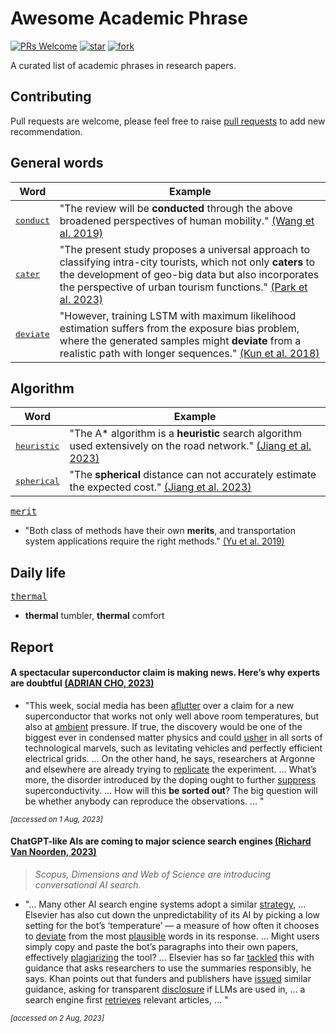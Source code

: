 # Awesome Academic Phrase
[![PRs Welcome](https://img.shields.io/badge/PRs-welcome-brightgreen.svg?style=flat-square)](http://makeapullrequest.com)
[![star](https://img.shields.io/github/stars/nehSgnaiL/awesome-academic-phrase)](https://github.com/nehSgnaiL/awesome-academic-phrase/stargazers)
[![fork](https://img.shields.io/github/forks/nehSgnaiL/awesome-academic-phrase)](https://github.com/nehSgnaiL/awesome-academic-phrase/network/members) 

A curated list of academic phrases in research papers.

## Contributing
Pull requests are welcome, please feel free to raise [pull requests](https://github.com/nehSgnaiL/awesome-academic-phrase/pulls) to add new recommendation.


## General words
| Word                                                                              | Example                                                                                                                                                                                                                                                                                  |
|-----------------------------------------------------------------------------------|------------------------------------------------------------------------------------------------------------------------------------------------------------------------------------------------------------------------------------------------------------------------------------------|
| [<kbd>conduct</kbd>](https://dictionary.cambridge.org/dictionary/english/conduct) | "The review will be **conducted** through the above broadened perspectives of human mobility." [(Wang et al. 2019)](https://doi.org/10.1016/j.cities.2022.103939)                                                                                                                        |
| [<kbd>cater</kbd>](https://dictionary.cambridge.org/dictionary/english/cater)     | "The present study proposes a universal approach to classifying intra-city tourists, which not only **caters** to the development of geo-big data but also incorporates the perspective of urban tourism functions." [(Park et al. 2023)](https://doi.org/10.1016/j.tourman.2022.104718) |
| [<kbd>deviate</kbd>](https://dictionary.cambridge.org/dictionary/english/deviate) | "However, training LSTM with maximum likelihood estimation suffers from the exposure bias problem, where the generated samples might **deviate** from a realistic path with longer sequences." [(Kun et al. 2018)](https://doi.org/10.24963/ijcai.2018/530)                              |


## Algorithm
| Word                                                                                  | Example                                                                                                                                                       |
|---------------------------------------------------------------------------------------|---------------------------------------------------------------------------------------------------------------------------------------------------------------|
| [<kbd>heuristic</kbd>](https://dictionary.cambridge.org/dictionary/english/heuristic) | "The A* algorithm is a **heuristic** search algorithm used extensively on the road network." [(Jiang et al. 2023)](https://doi.org/10.48550/arXiv.2301.07103) |
| [<kbd>spherical</kbd>](https://dictionary.cambridge.org/dictionary/english/spherical) | "The **spherical** distance can not accurately estimate the expected cost." [(Jiang et al. 2023)](https://doi.org/10.48550/arXiv.2301.07103)                  |


[<kbd>merit</kbd>](https://dictionary.cambridge.org/dictionary/english/merit)
- "Both class of methods have their own **merits**, and transportation system applications require the right methods." [(Yu et al. 2019)](https://doi.org/10.1109/TITS.2019.2910560)


## Daily life
[<kbd>thermal</kbd>](https://dictionary.cambridge.org/dictionary/english/thermal)
- **thermal** tumbler, **thermal** comfort


## Report
#### A spectacular superconductor claim is making news. Here’s why experts are doubtful [(ADRIAN CHO, 2023)](https://doi.org/10.1126/science.adk0021)

- "This week, social media has been [aflutter](https://dictionary.cambridge.org/dictionary/english/aflutter) over a claim for a new superconductor that works not only well above room temperatures, but also at [ambient](https://dictionary.cambridge.org/dictionary/english/ambient) pressure.
If true, the discovery would be one of the biggest ever in condensed matter physics and could [usher](https://dictionary.cambridge.org/dictionary/english/usher) in all sorts of technological marvels, such as levitating vehicles and perfectly efficient electrical grids.
...
On the other hand, he says, researchers at Argonne and elsewhere are already trying to [replicate](https://dictionary.cambridge.org/dictionary/english/replicate) the experiment.
...
What’s more, the disorder introduced by the doping ought to further [suppress](https://dictionary.cambridge.org/dictionary/english/suppress) superconductivity.
...
How will this **be sorted out**?
The big question will be whether anybody can reproduce the observations.
...
"

<sup>*[accessed on 1 Aug, 2023]*<sup/>

#### ChatGPT-like AIs are coming to major science search engines [(Richard Van Noorden, 2023)](https://doi.org/10.1038/d41586-023-02470-3)
> *Scopus, Dimensions and Web of Science are introducing conversational AI search.*

- "...
Many other AI search engine systems adopt a similar [strategy](https://dictionary.cambridge.org/dictionary/english/strategy),
...
Elsevier has also cut down the unpredictability of its AI by picking a low setting for the bot’s ‘temperature’ — a measure of how often it chooses to [deviate](https://dictionary.cambridge.org/dictionary/english/deviate) from the most [plausible](https://dictionary.cambridge.org/dictionary/english/plausible) words in its response.
...
Might users simply copy and paste the bot’s paragraphs into their own papers, effectively [plagiarizing](https://dictionary.cambridge.org/dictionary/english/plagiarize) the tool?
...
Elsevier has so far [tackled](https://dictionary.cambridge.org/dictionary/english/tackle) this with guidance that asks researchers to use the summaries responsibly, he says. Khan points out that funders and publishers have [issued](https://dictionary.cambridge.org/dictionary/english/issue) similar guidance, asking for transparent [disclosure](https://dictionary.cambridge.org/dictionary/english/disclosure) if LLMs are used in,
...
a search engine first [retrieves](https://dictionary.cambridge.org/dictionary/english/retrieve) relevant articles,
...
"

<sup>*[accessed on 2 Aug, 2023]*<sup/>